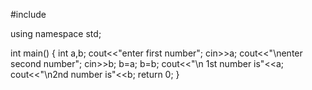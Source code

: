 #include <iostream>

using namespace std;

int main()
{
    int a,b;
    cout<<"enter first number";
    cin>>a;
    cout<<"\nenter second number";
    cin>>b;
    b=a;
    b=b;
    cout<<"\n 1st number is"<<a;
    cout<<"\n2nd number is"<<b;
    return 0;
}
